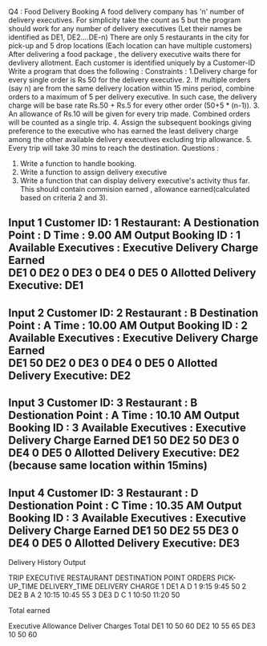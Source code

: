 Q4 : Food Delivery Booking
A food delivery company has 'n' number of delivery executives. For simplicity take the count as 5 but the program
should work for any number of delivery executives (Let their names be identified as DE1, DE2....DE-n)
There are only 5 restaurants in the city for pick-up and 5 drop locations (Each location can have multiple customers)
After delivering a food package , the delivery executive waits there for devlivery allotment.
Each customer is identified uniquely by a Customer-ID
Write a program that does the following :
Constraints :
1.Delivery charge for every single order is Rs 50 for the delivery executive.
2. If multiple orders (say n) are from the same delivery location within 15 mins period, combine orders to a maximum
of 5 per delivery executive.
    In such case, the delivery charge will be base rate Rs.50 + Rs.5 for every other order (50+5 * (n-1)).
3. An allowance of Rs.10 will be given for every trip made. Combined orders will be counted as a single trip.
4. Assign the subsequent bookings giving preference to the executive who has earned the least delivery charge
among the other available delivery executives excluding trip allowance.
5. Every trip will take 30 mins to reach the destination.
Questions :
1. Write a function to handle booking.
2. Write a function to assign delivery executive
3. Write a function that can display delivery executive's activity thus far.
This should contain commision earned , allowance earned(calculated based on criteria 2 and 3).

Input 1
Customer ID: 1
Restaurant: A
Destionation Point : D
Time : 9.00 AM
Output
Booking ID : 1
Available Executives :
Executive     Delivery Charge Earned    
DE1                      0
DE2                      0
DE3                      0
DE4                      0
DE5                      0
Allotted Delivery Executive: DE1
-------------------------------------------------------------------------------------------------------------------
Input 2
Customer ID: 2
Restaurant : B
Destination Point : A
Time : 10.00 AM
Output
Booking ID : 2
Available Executives :
Executive     Delivery Charge Earned    
DE1                      50
DE2                      0
DE3                      0
DE4                      0
DE5                      0
Allotted Delivery Executive: DE2
-------------------------------------------------------------------------------------------------------------------
Input 3
Customer ID: 3
Restaurant : B
Destionation Point : A
Time : 10.10 AM
Output
Booking ID : 3
Available Executives :
Executive     Delivery Charge Earned
DE1                      50
DE2                      50
DE3                      0
DE4                      0
DE5                      0
Allotted Delivery Executive: DE2 (because same location within 15mins)
-------------------------------------------------------------------------------------------------------------------
Input 4
Customer ID: 3
Restaurant : D
Destionation Point : C
Time : 10.35 AM
Output
Booking ID : 3
Available Executives :
Executive     Delivery Charge Earned
DE1                      50
DE2                      55
DE3                      0
DE4                      0
DE5                      0
Allotted Delivery Executive: DE3
-------------------------------------------------------------------------------------------------------------------

Delivery History
Output

TRIP EXECUTIVE RESTAURANT DESTINATION POINT ORDERS PICK-UP_TIME DELIVERY_TIME DELIVERY CHARGE
1     DE1         A              D             1       9:15         9:45           50
2     DE2         B              A             2       10:15        10:45          55
3     DE3         D              C             1       10:50        11:20          50

Total earned

Executive Allowance Deliver Charges Total
  DE1         10           50         60
  DE2         10           55         65
  DE3         10           50         60
